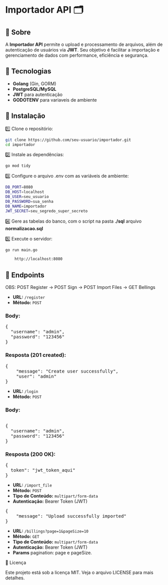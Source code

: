 # Importador API 🗂️

## 📌 Sobre  
A **Importador API** permite o upload e processamento de arquivos, além de autenticação de usuários via **JWT**. Seu objetivo é facilitar a importação e gerenciamento de dados com performance, eficiência e segurança.

## 🚀 Tecnologias  
- **Golang** (Gin, GORM)  
- **PostgreSQL/MySQL**  
- **JWT** para autenticação  
- **GODOTENV** para variaveis de ambiente

## 📜 Instalação  

1️⃣ Clone o repositório:  
```sh
git clone https://github.com/seu-usuario/importador.git
cd importador
```

2️⃣ Instale as dependências:
```sh
go mod tidy
```

3️⃣ Configure o arquivo .env com as variáveis de ambiente:
```sh
DB_PORT=8080
DB_HOST=localhost
DB_USER=seu_usuario
DB_PASSWORD=sua_senha
DB_NAME=importador
JWT_SECRET=seu_segredo_super_secreto
```

4️⃣ Gere as tabelas do banco, com o script na pasta **./sql** arquivo **normalizacao.sql**

5️⃣  Execute o servidor:
```sh
go run main.go
```

```sh
    http://localhost:8080
```

## 📌 Endpoints

OBS: POST Register -> POST Sign -> POST Import Files -> GET Bellings

- **URL:** `/register`
- **Método:** `POST`

### Body:

<pre>
{
  "username": "admin",
  "password": "123456"
}
</pre>

### Resposta (201 created):

<pre>
{
    "message": "Create user successfully",
    "user": "admin"
}
</pre>

- **URL:** `/login`
- **Método:** `POST`

### Body:

<pre>

{
  "username": "admin",
  "password": "123456"
}
</pre>

### Resposta (200 OK):

<pre>
{
  token": "jwt_token_aqui"
}
</pre>


- **URL:** `/import_file`
- **Método:** `POST`
- **Tipo de Conteúdo:** `multipart/form-data`
- **Autenticação:** Bearer Token (JWT)
<pre>
{
    "message": "Upload successfully imported"
}
</pre>

- **URL:** `/billings?page=1&pageSize=10`
- **Método:** `GET`
- **Tipo de Conteúdo:** `multipart/form-data`
- **Autenticação:** Bearer Token (JWT)
- **Params** pagination: page e pageSize. 



📄 Licença

Este projeto está sob a licença MIT. Veja o arquivo LICENSE para mais detalhes.






